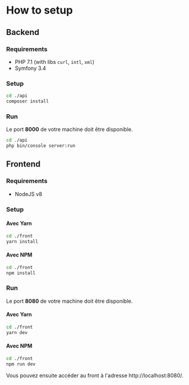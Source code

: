 How to setup
==========

## Backend

### Requirements

* PHP 7.1 (with libs `curl`, `intl`, `xml`)
* Symfony 3.4

### Setup

```sh
cd ./api
composer install
```

### Run

Le port **8000** de votre machine doit être disponible.

```sh
cd ./api
php bin/console server:run
```

## Frontend

### Requirements

* NodeJS v8

### Setup

#### Avec Yarn
```sh
cd ./front
yarn install
```

#### Avec NPM
```sh
cd ./front
npm install
```

### Run

Le port **8080** de votre machine doit être disponible.

#### Avec Yarn
```sh
cd ./front
yarn dev
```

#### Avec NPM
```sh
cd ./front
npm run dev
```

Vous pouvez ensuite accéder au front à l'adresse http://localhost:8080/.